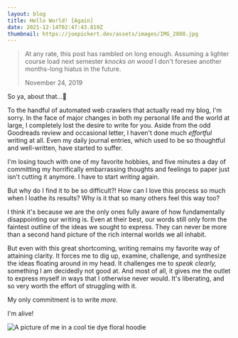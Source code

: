 ```yaml
---
layout: blog
title: Hello World! [Again]
date: 2021-12-14T02:47:43.819Z
thumbnail: https://joepickert.dev/assets/images/IMG_2808.jpg
---
```

> At any rate, this post has rambled on long enough. Assuming a lighter course load next semester *knocks on wood* I don't foresee another months-long hiatus in the future.
>
> November 24, 2019

So ya, about that...😬

To the handful of automated web crawlers that actually read my blog, I'm sorry. In the face of major changes in both my personal life and the world at large, I completely lost the desire to write for you. Aside from the odd Goodreads review and occasional letter, I haven't done much *effortful* writing at all. Even my daily journal entries, which used to be so thoughtful and well-written, have started to suffer. 

I'm losing touch with one of my favorite hobbies, and five minutes a day of committing my horrifically embarrassing thoughts and feelings to paper just isn't cutting it anymore. I have to start *writing* again.

But why do I find it to be so difficult?! How can I love this process so much when I loathe its results? Why is it that so many others feel this way too?

I think it's because we are the only ones fully aware of how fundamentally disappointing our writing is. Even at their best, our words still only form the faintest outline of the ideas we sought to express. They can never be more than a second hand picture of the rich internal worlds we all inhabit.

But even with this great shortcoming, writing remains my favorite way of attaining clarity. It forces me to dig up, examine, challenge, and synthesize the ideas floating around in my head. It challenges me to *speak* *clearly,* something I am decidedly not good at. And most of all, it gives me the outlet to express myself in ways that I otherwise never would. It's liberating, and so very worth the effort of struggling with it.

My only commitment is to write *more.*

I'm alive!

![A picture of me in a cool tie dye floral hoodie](https://joepickert.dev/assets/images/IMG_2808.jpg "Hoodie")